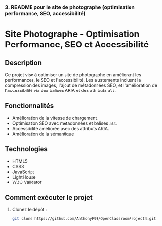 
### 3. **README pour le site de photographe (optimisation performance, SEO, accessibilité)**

# Site Photographe - Optimisation Performance, SEO et Accessibilité

## Description
Ce projet vise à optimiser un site de photographe en améliorant les performances, le SEO et l'accessibilité. Les ajustements incluent la compression des images, l'ajout de métadonnées SEO, et l'amélioration de l'accessibilité via des balises ARIA et des attributs `alt`.

## Fonctionnalités
- Amélioration de la vitesse de chargement.
- Optimisation SEO avec métadonnées et balises `alt`.
- Accessibilité améliorée avec des attributs ARIA.
- Amélioration de la sémantique

## Technologies
- HTML5
- CSS3
- JavaScript
- LightHouse
- W3C Validator

## Comment exécuter le projet
1. Clonez le dépôt :  
   ```bash
   git clone https://github.com/AnthonyF99/OpenClassroomProject4.git
